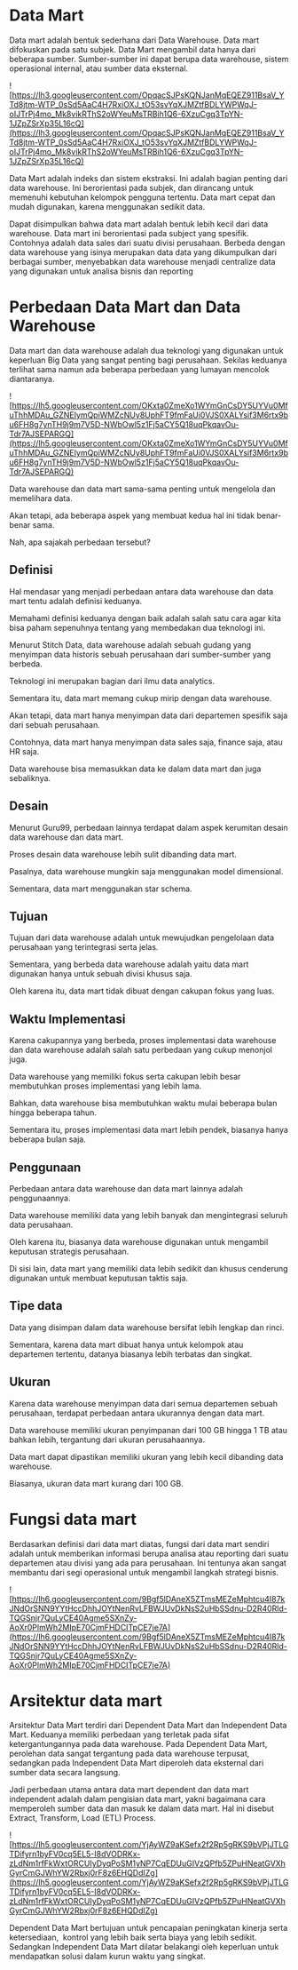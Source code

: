 # Data Mart

Data mart adalah bentuk sederhana dari Data Warehouse. Data mart difokuskan pada satu subjek. Data Mart mengambil data hanya dari beberapa sumber. Sumber-sumber ini dapat berupa data warehouse, sistem operasional internal, atau sumber data eksternal.

![https://lh3.googleusercontent.com/OpqacSJPsKQNJanMqEQEZ911BsaV_YTd8jtm-WTP_0sSd5AaC4H7RxiOXJ_tO53svYqXJMZtfBDLYWPWqJ-oIJTrPj4mo_Mk8vikRThS2oWYeuMsTRBih1Q6-6XzuCgq3TpYN-1JZpZSrXp35L16cQ](https://lh3.googleusercontent.com/OpqacSJPsKQNJanMqEQEZ911BsaV_YTd8jtm-WTP_0sSd5AaC4H7RxiOXJ_tO53svYqXJMZtfBDLYWPWqJ-oIJTrPj4mo_Mk8vikRThS2oWYeuMsTRBih1Q6-6XzuCgq3TpYN-1JZpZSrXp35L16cQ)

Data Mart adalah indeks dan sistem ekstraksi. Ini adalah bagian penting dari data warehouse. Ini berorientasi pada subjek, dan dirancang untuk memenuhi kebutuhan kelompok pengguna tertentu. Data mart cepat dan mudah digunakan, karena menggunakan sedikit data.

Dapat disimpulkan bahwa data mart adalah bentuk lebih kecil dari data warehouse. Data mart ini berorientasi pada subject yang spesifik. Contohnya adalah data sales dari suatu divisi perusahaan. Berbeda dengan data warehouse yang isinya merupakan data data yang dikumpulkan dari berbagai sumber, menyebabkan data warehouse menjadi centralize data yang digunakan untuk analisa bisnis dan reporting

# **Perbedaan Data Mart dan Data Warehouse**

Data mart dan data warehouse adalah dua teknologi yang digunakan untuk keperluan Big Data yang sangat penting bagi perusahaan. Sekilas keduanya terlihat sama namun ada beberapa perbedaan yang lumayan mencolok diantaranya.

![https://lh5.googleusercontent.com/OKxta0ZmeXo1WYmGnCsDY5UYVu0MfuThhMDAu_GZNEIymQpiWMZcNUy8UphFT9fmFaUi0VJS0XALYsif3M6rtx9bu6FH8g7ynTH9j9m7V5D-NWbOwl5z1Fj5aCY5Q18uqPkqavOu-Tdr7AJSEPARGQ](https://lh5.googleusercontent.com/OKxta0ZmeXo1WYmGnCsDY5UYVu0MfuThhMDAu_GZNEIymQpiWMZcNUy8UphFT9fmFaUi0VJS0XALYsif3M6rtx9bu6FH8g7ynTH9j9m7V5D-NWbOwl5z1Fj5aCY5Q18uqPkqavOu-Tdr7AJSEPARGQ)

Data warehouse dan data mart sama-sama penting untuk mengelola dan memelihara data.

Akan tetapi, ada beberapa aspek yang membuat kedua hal ini tidak benar-benar sama.

Nah, apa sajakah perbedaan tersebut?

## **Definisi**

Hal mendasar yang menjadi perbedaan antara data warehouse dan data mart tentu adalah definisi keduanya.

Memahami definisi keduanya dengan baik adalah salah satu cara agar kita bisa paham sepenuhnya tentang yang membedakan dua teknologi ini.

Menurut Stitch Data, data warehouse adalah sebuah gudang yang menyimpan data historis sebuah perusahaan dari sumber-sumber yang berbeda.

Teknologi ini merupakan bagian dari ilmu data analytics.

Sementara itu, data mart memang cukup mirip dengan data warehouse.

Akan tetapi, data mart hanya menyimpan data dari departemen spesifik saja dari sebuah perusahaan.

Contohnya, data mart hanya menyimpan data sales saja, finance saja, atau HR saja.

Data warehouse bisa memasukkan data ke dalam data mart dan juga sebaliknya.

## **Desain**

Menurut Guru99, perbedaan lainnya terdapat dalam aspek kerumitan desain data warehouse dan data mart.

Proses desain data warehouse lebih sulit dibanding data mart.

Pasalnya, data warehouse mungkin saja menggunakan model dimensional.

Sementara, data mart menggunakan star schema.

## **Tujuan**

Tujuan dari data warehouse adalah untuk mewujudkan pengelolaan data perusahaan yang terintegrasi serta jelas.

Sementara, yang berbeda data warehouse adalah yaitu data mart digunakan hanya untuk sebuah divisi khusus saja.

Oleh karena itu, data mart tidak dibuat dengan cakupan fokus yang luas.

## **Waktu Implementasi**

Karena cakupannya yang berbeda, proses implementasi data warehouse dan data warehouse adalah salah satu perbedaan yang cukup menonjol juga.

Data warehouse yang memiliki fokus serta cakupan lebih besar membutuhkan proses implementasi yang lebih lama.

Bahkan, data warehouse bisa membutuhkan waktu mulai beberapa bulan hingga beberapa tahun.

Sementara itu, proses implementasi data mart lebih pendek, biasanya hanya beberapa bulan saja.

## **Penggunaan**

Perbedaan antara data warehouse dan data mart lainnya adalah penggunaannya.

Data warehouse memiliki data yang lebih banyak dan mengintegrasi seluruh data perusahaan.

Oleh karena itu, biasanya data warehouse digunakan untuk mengambil keputusan strategis perusahaan.

Di sisi lain, data mart yang memiliki data lebih sedikit dan khusus cenderung digunakan untuk membuat keputusan taktis saja.

## **Tipe data**

Data yang disimpan dalam data warehouse bersifat lebih lengkap dan rinci.

Sementara, karena data mart dibuat hanya untuk kelompok atau departemen tertentu, datanya biasanya lebih terbatas dan singkat.

## **Ukuran**

Karena data warehouse menyimpan data dari semua departemen sebuah perusahaan, terdapat perbedaan antara ukurannya dengan data mart.

Data warehouse memiliki ukuran penyimpanan dari 100 GB hingga 1 TB atau bahkan lebih, tergantung dari ukuran perusahaannya.

Data mart dapat dipastikan memiliki ukuran yang lebih kecil dibanding data warehouse.

Biasanya, ukuran data mart kurang dari 100 GB.

# **Fungsi data mart**

Berdasarkan definisi dari data mart diatas, fungsi dari data mart sendiri adalah untuk memberikan informasi berupa analisa atau reporting dari suatu departemen atau divisi yang ada para perusahaan. Ini tentunya akan sangat membantu dari segi operasional untuk mengambil langkah strategi bisnis.

![https://lh6.googleusercontent.com/9Bgf5lDAneX5ZTmsMEZeMphtcu4I87kJNdOrSNN9YYtHccDhhJOYtNenRvLFBWJUvDkNsS2uHbSSdnu-D2R40Rld-TQGSnjr7QuLyCE40Agme5SXnZy-AoXr0PlmWh2MIpE70CjmFHDCITpCE7je7A](https://lh6.googleusercontent.com/9Bgf5lDAneX5ZTmsMEZeMphtcu4I87kJNdOrSNN9YYtHccDhhJOYtNenRvLFBWJUvDkNsS2uHbSSdnu-D2R40Rld-TQGSnjr7QuLyCE40Agme5SXnZy-AoXr0PlmWh2MIpE70CjmFHDCITpCE7je7A)

# **Arsitektur data mart**

Arsitektur Data Mart terdiri dari Dependent Data Mart dan Independent Data Mart. Keduanya memiliki perbedaan yang terletak pada sifat ketergantungannya pada data warehouse. Pada Dependent Data Mart, perolehan data sangat tergantung pada data warehouse terpusat, sedangkan pada Independent Data Mart diperoleh data eksternal dari sumber data secara langsung.

Jadi perbedaan utama antara data mart dependent dan data mart independent adalah dalam pengisian data mart, yakni bagaimana cara memperoleh sumber data dan masuk ke dalam data mart. Hal ini disebut Extract, Transform, Load (ETL) Process.

![https://lh5.googleusercontent.com/YjAyWZ9aKSefx2f2Rp5gRKS9bVPjJTLGTDifyrn1byFV0cq5EL5-I8dVODRKx-zLdNm1rfFkWxtORCUIyDyqPoSM1yNP7CqEDUuGIVzQPfb5ZPuHNeatGVXhGyrCmGJWhYW2Rbxj0rF8z6EHQDdIZg](https://lh5.googleusercontent.com/YjAyWZ9aKSefx2f2Rp5gRKS9bVPjJTLGTDifyrn1byFV0cq5EL5-I8dVODRKx-zLdNm1rfFkWxtORCUIyDyqPoSM1yNP7CqEDUuGIVzQPfb5ZPuHNeatGVXhGyrCmGJWhYW2Rbxj0rF8z6EHQDdIZg)

Dependent Data Mart bertujuan untuk pencapaian peningkatan kinerja serta ketersediaan,  kontrol yang lebih baik serta biaya yang lebih sedikit. Sedangkan Independent Data Mart dilatar belakangi oleh keperluan untuk mendapatkan solusi dalam kurun waktu yang singkat.